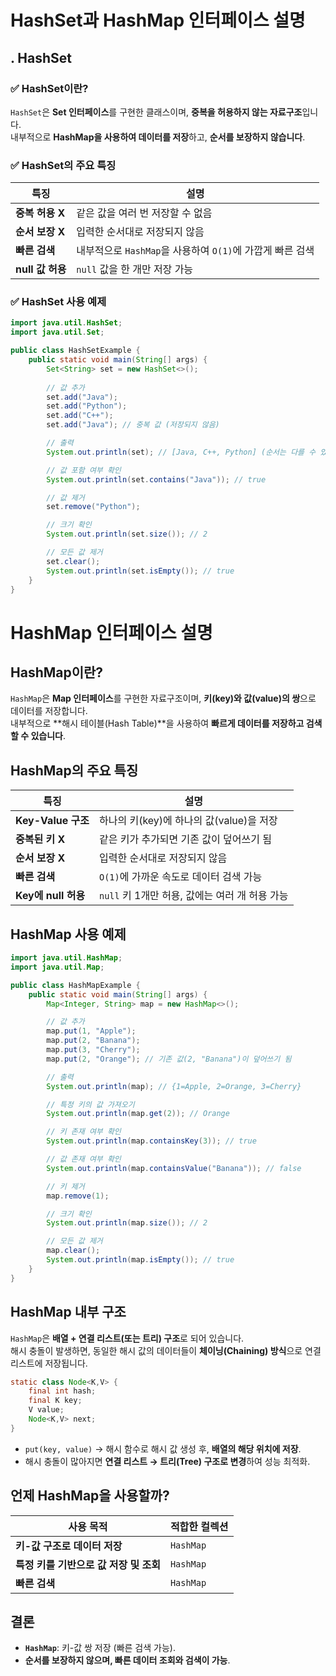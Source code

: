 # **HashSet과 HashMap 인터페이스 설명**

## **. HashSet**
### ✅ **HashSet이란?**
`HashSet`은 **Set 인터페이스**를 구현한 클래스이며, **중복을 허용하지 않는 자료구조**입니다.  
내부적으로 **HashMap을 사용하여 데이터를 저장**하고, **순서를 보장하지 않습니다**.

### ✅ **HashSet의 주요 특징**
| 특징 | 설명 |
|------|------|
| **중복 허용 X** | 같은 값을 여러 번 저장할 수 없음 |
| **순서 보장 X** | 입력한 순서대로 저장되지 않음 |
| **빠른 검색** | 내부적으로 `HashMap`을 사용하여 `O(1)`에 가깝게 빠른 검색 |
| **null 값 허용** | `null` 값을 한 개만 저장 가능 |

### ✅ **HashSet 사용 예제**
```java
import java.util.HashSet;
import java.util.Set;

public class HashSetExample {
    public static void main(String[] args) {
        Set<String> set = new HashSet<>();
        
        // 값 추가
        set.add("Java");
        set.add("Python");
        set.add("C++");
        set.add("Java"); // 중복 값 (저장되지 않음)

        // 출력
        System.out.println(set); // [Java, C++, Python] (순서는 다를 수 있음)

        // 값 포함 여부 확인
        System.out.println(set.contains("Java")); // true

        // 값 제거
        set.remove("Python");

        // 크기 확인
        System.out.println(set.size()); // 2

        // 모든 값 제거
        set.clear();
        System.out.println(set.isEmpty()); // true
    }
}

```
# HashMap 인터페이스 설명

##  HashMap이란?
`HashMap`은 **Map 인터페이스**를 구현한 자료구조이며, **키(key)와 값(value)의 쌍**으로 데이터를 저장합니다.  
내부적으로 **해시 테이블(Hash Table)**을 사용하여 **빠르게 데이터를 저장하고 검색할 수 있습니다**.

##  HashMap의 주요 특징
| 특징 | 설명 |
|------|------|
| **Key-Value 구조** | 하나의 키(key)에 하나의 값(value)을 저장 |
| **중복된 키 X** | 같은 키가 추가되면 기존 값이 덮어쓰기 됨 |
| **순서 보장 X** | 입력한 순서대로 저장되지 않음 |
| **빠른 검색** | `O(1)`에 가까운 속도로 데이터 검색 가능 |
| **Key에 null 허용** | `null` 키 1개만 허용, 값에는 여러 개 허용 가능 |

##  HashMap 사용 예제
```java
import java.util.HashMap;
import java.util.Map;

public class HashMapExample {
    public static void main(String[] args) {
        Map<Integer, String> map = new HashMap<>();

        // 값 추가
        map.put(1, "Apple");
        map.put(2, "Banana");
        map.put(3, "Cherry");
        map.put(2, "Orange"); // 기존 값(2, "Banana")이 덮어쓰기 됨

        // 출력
        System.out.println(map); // {1=Apple, 2=Orange, 3=Cherry}

        // 특정 키의 값 가져오기
        System.out.println(map.get(2)); // Orange

        // 키 존재 여부 확인
        System.out.println(map.containsKey(3)); // true

        // 값 존재 여부 확인
        System.out.println(map.containsValue("Banana")); // false

        // 키 제거
        map.remove(1);

        // 크기 확인
        System.out.println(map.size()); // 2

        // 모든 값 제거
        map.clear();
        System.out.println(map.isEmpty()); // true
    }
}
```

##  HashMap 내부 구조
`HashMap`은 **배열 + 연결 리스트(또는 트리) 구조**로 되어 있습니다.  
해시 충돌이 발생하면, 동일한 해시 값의 데이터들이 **체이닝(Chaining) 방식**으로 연결 리스트에 저장됩니다.

```java
static class Node<K,V> {
    final int hash;
    final K key;
    V value;
    Node<K,V> next;
}
```

- `put(key, value)` → 해시 함수로 해시 값 생성 후, **배열의 해당 위치에 저장**.
- 해시 충돌이 많아지면 **연결 리스트 → 트리(Tree) 구조로 변경**하여 성능 최적화.

##  언제 HashMap을 사용할까?
| 사용 목적 | 적합한 컬렉션 |
|-----------|-------------|
| **키-값 구조로 데이터 저장** | `HashMap` |
| **특정 키를 기반으로 값 저장 및 조회** | `HashMap` |
| **빠른 검색** | `HashMap` |

##  결론
- **`HashMap`**: 키-값 쌍 저장 (빠른 검색 가능).
- **순서를 보장하지 않으며, 빠른 데이터 조회와 검색이 가능**.





